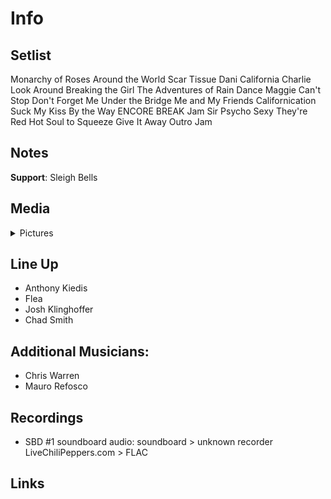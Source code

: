 # Info

## Setlist

Monarchy of Roses
Around the World
Scar Tissue
Dani California
Charlie
Look Around
Breaking the Girl
The Adventures of Rain Dance Maggie
Can't Stop
Don't Forget Me
Under the Bridge
Me and My Friends
Californication
Suck My Kiss
By the Way
ENCORE BREAK
Jam
Sir Psycho Sexy
They're Red Hot
Soul to Squeeze
Give It Away
Outro Jam

## Notes

**Support**: Sleigh Bells

## Media 

<details>
  <summary>Pictures</summary>
  <!--<img alt="Setlist" title="Setlist" src="_.jpg" height="200" />
  <img alt="Flyer" title="Flyer" src="_.jpg" height="200" />-->
</details>

## Line Up

* Anthony Kiedis
* Flea
* Josh Klinghoffer
* Chad Smith

## Additional Musicians:

* Chris Warren  
* Mauro Refosco

## Recordings

* SBD #1 soundboard audio: soundboard > unknown recorder LiveChiliPeppers.com > FLAC

## Links